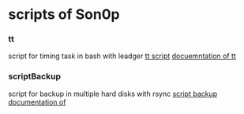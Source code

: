 # scripts of Son0p

### tt 
script for timing task in bash with leadger 
[tt script](https://github.com/jero98772/scriptson0p/blob/main/bash/tt)
[docuemntation of tt](https://github.com/jero98772/scriptson0p/blob/main/bash/ttDocu.md)

### scriptBackup

script for backup in multiple hard disks with rsync
[script backup](https://github.com/jero98772/scriptson0p/blob/main/bash/scriptBackup)
[documentation of ](https://github.com/jero98772/scriptson0p/blob/main/bash/scriptBackupDocu.md)
